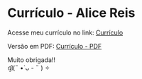 # Currículo - Alice Reis  

Acesse meu currículo no link: [Currículo](https://alicwyz.github.io/cv/)

Versão em PDF: [Currículo - PDF](github_cv.pdf)

Muito obrigada!!  
ദ്ദി(˵ •̀ ᴗ - ˵ ) ✧
